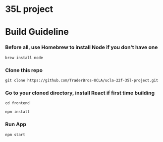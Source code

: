 # 35L project

# Build Guideline

### Before all, use Homebrew to install Node if you don't have one

`brew install node`

### Clone this repo

`git clone https://github.com/TraderBros-UCLA/ucla-22f-35l-project.git`

### Go to your cloned directory, install React if first time building

`cd frontend`

`npm install`

### Run App

`npm start`


